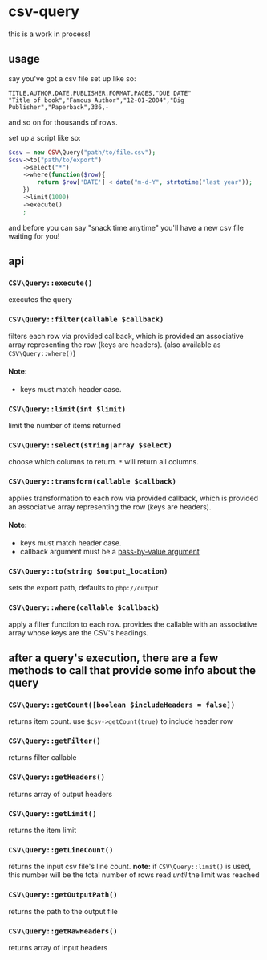 # csv-query
this is a work in process!

## usage

say you've got a csv file set up like so:

```csv
TITLE,AUTHOR,DATE,PUBLISHER,FORMAT,PAGES,"DUE DATE"
"Title of book","Famous Author","12-01-2004","Big Publisher","Paperback",336,-
```
and so on for thousands of rows.

set up a script like so:

```php
$csv = new CSV\Query("path/to/file.csv");
$csv->to("path/to/export")
    ->select("*")
    ->where(function($row){
        return $row['DATE'] < date("m-d-Y", strtotime("last year"));
    })
    ->limit(1000)
    ->execute()
    ;
```

and before you can say "snack time anytime" you'll have a new csv file waiting for you!

## api

### `CSV\Query::execute()`
executes the query

### `CSV\Query::filter(callable $callback)`
filters each row via provided callback, which is provided an associative array representing the row (keys are headers). (also available as `CSV\Query::where()`)

#### Note:
* keys must match header case.

### `CSV\Query::limit(int $limit)`
limit the number of items returned

### `CSV\Query::select(string|array $select)`
choose which columns to return. `*` will return all columns.

### `CSV\Query::transform(callable $callback)`
applies transformation to each row via provided callback, which is provided an associative array representing the row (keys are headers). 

#### Note:
* keys must match header case.
* callback argument must be a [pass-by-value argument](http://us1.php.net/manual/en/language.references.pass.php)

### `CSV\Query::to(string $output_location)`
sets the export path, defaults to `php://output`

### `CSV\Query::where(callable $callback)`
apply a filter function to each row. provides the callable with an associative array whose keys are the CSV's headings.

## after a query's execution, there are a few methods to call that provide some info about the query

### `CSV\Query::getCount([boolean $includeHeaders = false])`
returns item count. use `$csv->getCount(true)` to include header row

### `CSV\Query::getFilter()`
returns filter callable

### `CSV\Query::getHeaders()`
returns array of output headers

### `CSV\Query::getLimit()`
returns the item limit

### `CSV\Query::getLineCount()`
returns the input csv file's line count. **note:** if `CSV\Query::limit()` is used, this number will be the total number of rows read _until_ the limit was reached

### `CSV\Query::getOutputPath()`
returns the path to the output file

### `CSV\Query::getRawHeaders()`
returns array of input headers